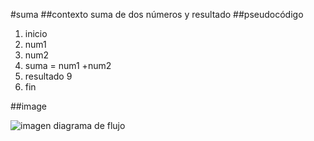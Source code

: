 #suma
##contexto
suma de dos números y resultado
##pseudocódigo
1. inicio 
2. num1
3. num2
4. suma = num1 +num2
5. resultado 9
6. fin

##image

![imagen diagrama de flujo]( http://2.1m.yt/PaTPRn.jpg)